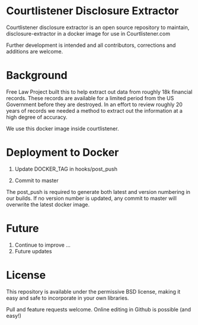 Courtlistener Disclosure Extractor
==================================

Courtlistener disclosure extractor is an open source repository to 
maintain, disclosure-extractor in a docker image for use in Courtlistener.com

Further development is intended and all contributors, corrections and 
additions are welcome.

Background
==========

Free Law Project built this to help extract out data from roughly 18k financial
records. These records are available for a limited period from the US Government
before they are destroyed.  In an effort to review roughly 20 years of records we needed
a method to extract out the information at a high degree of accuracy.

We use this docker image inside courtlistener.

Deployment to Docker
====================

1.  Update DOCKER_TAG in hooks/post_push

2.  Commit to master


The post_push is required to generate both latest and version numbering 
in our builds.  If no version number is updated, any commit to master will 
overwrite the latest docker image. 

Future
=======

1) Continue to improve ...
2) Future updates



License
=======

This repository is available under the permissive BSD license, making it easy and safe to incorporate in your own libraries.

Pull and feature requests welcome. Online editing in Github is possible (and easy!)
